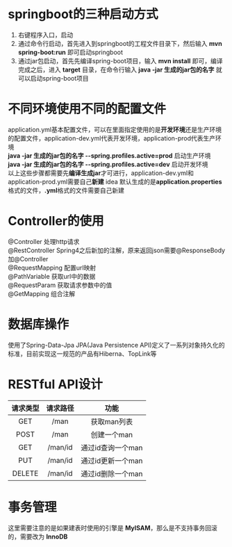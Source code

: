 # springboot的三种启动方式
 1. 右键程序入口，启动
 2. 通过命令行启动，首先进入到springboot的工程文件目录下，然后输入 **mvn spring-boot:run** 即可启动springboot
 3. 通过jar包启动，首先先编译spring-boot项目，输入 **mvn install** 即可，编译完成之后，进入 **target** 目录，在命令行输入
  **java -jar 生成的jar包的名字** 就可以启动spring-boot项目
# 不同环境使用不同的配置文件
  application.yml基本配置文件，可以在里面指定使用的是**开发环境**还是生产环境的配置文件，application-dev.yml代表开发环境，application-prod代表生产环境<br/>
  **java -jar 生成的jar包的名字 --spring.profiles.active=prod** 启动生产环境  
 **java -jar 生成的jar包的名字 --spring.profiles.active=dev** 启动开发环境  
 以上这些步骤都需要先**编译生成jar**才可进行，application-dev.yml和application-prod.yml需要自己**新建**
 idea 默认生成的是**application.properties**格式的文件，**.yml**格式的文件需要自己新建  
 # Controller的使用
 @Controller 处理http请求  
 @RestController Spring4之后新加的注解，原来返回json需要@ResponseBody加@Controller  
 @RequestMapping 配置url映射    
 @PathVariable 获取url中的数据  
 @RequestParam 获取请求参数中的值  
 @GetMapping 组合注解  
 # 数据库操作
 使用了Spring-Data-Jpa
 JPA(Java Persistence API)定义了一系列对象持久化的标准，目前实现这一规范的产品有Hiberna、TopLink等  
 # RESTful API设计
 | 请求类型 | 请求路径 | 功能 |  
 | :-: | :-: | :-: |  
 | GET | /man | 获取man列表 |  
 | POST | /man | 创建一个man |  
 | GET | /man/id | 通过id查询一个man |  
 | PUT | /man/id | 通过id更新一个man |  
 | DELETE | /man/id | 通过id删除一个man |
 # 事务管理
 这里需要注意的是如果建表时使用的引擎是 **MyISAM**，那么是不支持事务回滚的，需要改为 **InnoDB**
 